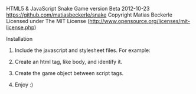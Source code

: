HTML5 & JavaScript Snake Game version Beta
2012-10-23
https://github.com/matiasbeckerle/snake
Copyright Matias Beckerle
Licensed under The MIT License (http://www.opensource.org/licenses/mit-license.php)

Installation

1) Include the javascript and stylesheet files. For example:

<link rel="stylesheet" href="css/main.css" type="text/css" />  
<script src="js/snake.js"></script>

2) Create an html tag, like body, and identify it.

<body id="body"></body>

3) Create the game object between script tags.

<script type="text/javascript">
	var snake = new SnakeGame('body');
</script>

4) Enjoy :)